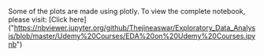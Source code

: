 Some of the plots are made using plotly. To view the complete notebook, please visit: [Click here]  ("https://nbviewer.jupyter.org/github/Thejineaswar/Exploratory_Data_Analysis/blob/master/Udemy%20Courses/EDA%20on%20Udemy%20Courses.ipynb")
